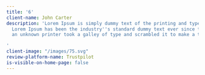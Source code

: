 ```yaml
---
title: '6'
client-name: John Carter
description: 'Lorem Ipsum is simply dummy text of the printing and typesetting industry.
  Lorem Ipsum has been the industry''s standard dummy text ever since the 1500s, when
  an unknown printer took a galley of type and scrambled it to make a type specimen

'
client-image: "/images/75.svg"
review-platform-name: Trustpilot
is-visible-on-home-page: false
---
```


